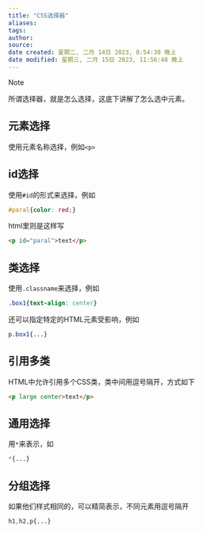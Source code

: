 ```yaml
---
title: "CSS选择器"
aliases: 
tags: 
author:
source:
date created: 星期二, 二月 14日 2023, 8:54:38 晚上
date modified: 星期三, 二月 15日 2023, 11:56:48 晚上
---
```


>[!note]
>所谓选择器，就是怎么选择，这底下讲解了怎么选中元素。


## 元素选择

使用元素名称选择，例如`<p>`

## id选择

使用`#id`的形式来选择，例如

```css
#paral{color: red;}
```

html里则是这样写

```html
<p id="paral">text</p>
```

## 类选择

使用`.classname`来选择，例如

```css
.box1{text-align: center}
```

还可以指定特定的HTML元素受影响，例如

```css
p.box1{...}
```

## 引用多类

HTML中允许引用多个CSS类，类中间用逗号隔开，方式如下

```html
<p large center>text</p>
```

## 通用选择

用`*`来表示，如

```css
*{...}
```

## 分组选择

如果他们样式相同的，可以精简表示，不同元素用逗号隔开

```css
h1,h2,p{...}
```

